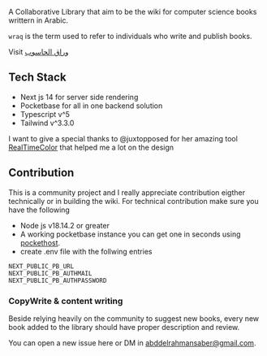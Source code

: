 A Collaborative Library that aim to be the wiki for computer science books writtern in Arabic.

`wraq` is the term used to refer to individuals who write and publish books. 

Visit [وراق الحاسوب](https://wraqelhasob.netlify.app/)
## Tech Stack
- Next js 14 for server side rendering 
- Pocketbase for all in one backend solution
- Typescript v^5
- Tailwind v^3.3.0

I want to give a special thanks to @juxtopposed for her amazing tool [RealTimeColor](https://www.realtimecolors.com/) that helped me a lot on the design
## Contribution
This is a community project and I really appreciate contribution eigther technically or in building the wiki.
For technical contribution make sure you have the following 
- Node js v18.14.2 or greater
- A working pocketbase instance you can get one in seconds using [pockethost](https://pockethost.io/).
- create .env file with the follwing entries
```
NEXT_PUBLIC_PB_URL
NEXT_PUBLIC_PB_AUTHMAIL
NEXT_PUBLIC_PB_AUTHPASSWORD
```

### CopyWrite & content writing
Beside relying heavily on the community to suggest new books, every new book added to the library should have proper description and review.

You can open a new issue here or DM in abddelrahmansaber@gmail.com.
